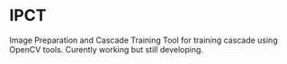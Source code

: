 # IPCT
Image Preparation and Cascade Training
Tool for training cascade using OpenCV tools.
Curently working but still developing.
